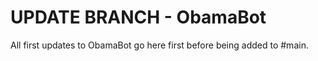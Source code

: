 # UPDATE BRANCH - ObamaBot

All first updates to ObamaBot go here first before being added to #main.
